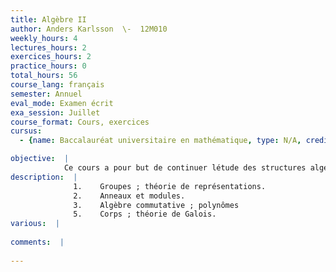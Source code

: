 ```yaml
---
title: Algèbre II
author: Anders Karlsson  \-  12M010
weekly_hours: 4
lectures_hours: 2
exercices_hours: 2
practice_hours: 0
total_hours: 56
course_lang: français
semester: Annuel
eval_mode: Examen écrit
exa_session: Juillet
course_format: Cours, exercices
cursus:
  - {name: Baccalauréat universitaire en mathématique, type: N/A, credits: 12}

objective:  |
            Ce cours a pour but de continuer létude des structures algébriques fondamentales commencée en algèbre I.
description:  |
              1.	Groupes ; théorie de représentations.
              2.	Anneaux et modules.
              3.	Algèbre commutative ; polynômes
              5.	Corps ; théorie de Galois.
various:  |
          
comments:  |
           
---
```


